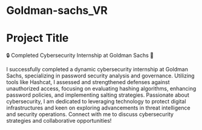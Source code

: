 # Goldman-sachs_VR
<!DOCTYPE html>
<html lang="en">
<head>
</head>
<body>
    <h1>Project Title</h1>
    🔒 Completed Cybersecurity Internship at Goldman Sachs 🌟

I successfully completed a dynamic cybersecurity internship at Goldman Sachs, specializing in password security analysis and governance. Utilizing tools like Hashcat, I assessed and strengthened defenses against unauthorized access, focusing on evaluating hashing algorithms, enhancing password policies, and implementing salting strategies. Passionate about cybersecurity, I am dedicated to leveraging technology to protect digital infrastructures and keen on exploring advancements in threat intelligence and security operations. Connect with me to discuss cybersecurity strategies and collaborative opportunities!
    
   
    
</body>
</html>
